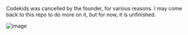 Codekids was cancelled by the founder, for various reasons. I may come back to this repo to do more on it, but for now, it is unfinished.


![image](https://github.com/nthpyrodev/codekids/assets/112079617/3476ed45-c54e-4bba-a180-bb1443f121e8)
